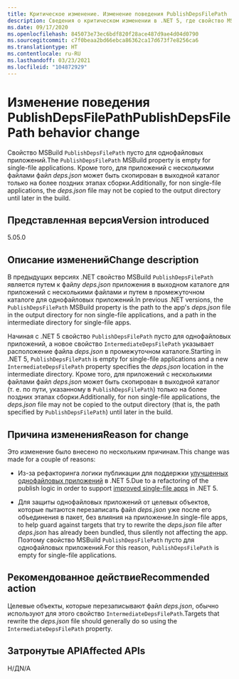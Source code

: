```yaml
---
title: Критическое изменение. Изменение поведения PublishDepsFilePath
description: Сведения о критическом изменении в .NET 5, где свойство MSBuild PublishDepsFilePath пусто для однофайловых приложений.
ms.date: 09/17/2020
ms.openlocfilehash: 845073e73ec6bdf820f28ace487d9ae4d04d0790
ms.sourcegitcommit: c7f0beaa2bd66ebca86362ca17d673f7e8256ca6
ms.translationtype: HT
ms.contentlocale: ru-RU
ms.lasthandoff: 03/23/2021
ms.locfileid: "104872929"
---
```

# <a name="publishdepsfilepath-behavior-change"></a><span data-ttu-id="5fb99-103">Изменение поведения PublishDepsFilePath</span><span class="sxs-lookup"><span data-stu-id="5fb99-103">PublishDepsFilePath behavior change</span></span>

<span data-ttu-id="5fb99-104">Свойство MSBuild `PublishDepsFilePath` пусто для однофайловых приложений.</span><span class="sxs-lookup"><span data-stu-id="5fb99-104">The `PublishDepsFilePath` MSBuild property is empty for single-file applications.</span></span> <span data-ttu-id="5fb99-105">Кроме того, для приложений с несколькими файлами файл *deps.json* может быть скопирован в выходной каталог только на более поздних этапах сборки.</span><span class="sxs-lookup"><span data-stu-id="5fb99-105">Additionally, for non single-file applications, the *deps.json* file may not be copied to the output directory until later in the build.</span></span>

## <a name="version-introduced"></a><span data-ttu-id="5fb99-106">Представленная версия</span><span class="sxs-lookup"><span data-stu-id="5fb99-106">Version introduced</span></span>

<span data-ttu-id="5fb99-107">5.0</span><span class="sxs-lookup"><span data-stu-id="5fb99-107">5.0</span></span>

## <a name="change-description"></a><span data-ttu-id="5fb99-108">Описание изменений</span><span class="sxs-lookup"><span data-stu-id="5fb99-108">Change description</span></span>

<span data-ttu-id="5fb99-109">В предыдущих версиях .NET свойство MSBuild `PublishDepsFilePath` является путем к файлу *deps.json* приложения в выходном каталоге для приложений с несколькими файлами и путем в промежуточном каталоге для однофайловых приложений.</span><span class="sxs-lookup"><span data-stu-id="5fb99-109">In previous .NET versions, the `PublishDepsFilePath` MSBuild property is the path to the app's *deps.json* file in the output directory for non single-file applications, and a path in the intermediate directory for single-file apps.</span></span>

<span data-ttu-id="5fb99-110">Начиная с .NET 5 свойство `PublishDepsFilePath` пусто для однофайловых приложений, а новое свойство `IntermediateDepsFilePath` указывает расположение файла *deps.json* в промежуточном каталоге.</span><span class="sxs-lookup"><span data-stu-id="5fb99-110">Starting in .NET 5, `PublishDepsFilePath` is empty for single-file applications and a new `IntermediateDepsFilePath` property specifies the *deps.json* location in the intermediate directory.</span></span> <span data-ttu-id="5fb99-111">Кроме того, для приложений с несколькими файлами файл *deps.json* может быть скопирован в выходной каталог (т. е. по пути, указанному в `PublishDepsFilePath`) только на более поздних этапах сборки.</span><span class="sxs-lookup"><span data-stu-id="5fb99-111">Additionally, for non single-file applications, the *deps.json* file may not be copied to the output directory (that is, the path specified by `PublishDepsFilePath`) until later in the build.</span></span>

## <a name="reason-for-change"></a><span data-ttu-id="5fb99-112">Причина изменения</span><span class="sxs-lookup"><span data-stu-id="5fb99-112">Reason for change</span></span>

<span data-ttu-id="5fb99-113">Это изменение было внесено по нескольким причинам.</span><span class="sxs-lookup"><span data-stu-id="5fb99-113">This change was made for a couple of reasons:</span></span>

- <span data-ttu-id="5fb99-114">Из-за рефакторинга логики публикации для поддержки [улучшенных однофайловых приложений](https://github.com/dotnet/designs/blob/main/accepted/2020/single-file/design.md) в .NET 5.</span><span class="sxs-lookup"><span data-stu-id="5fb99-114">Due to a refactoring of the publish logic in order to support [improved single-file apps](https://github.com/dotnet/designs/blob/main/accepted/2020/single-file/design.md) in .NET 5.</span></span>

- <span data-ttu-id="5fb99-115">Для защиты однофайловых приложений от целевых объектов, которые пытаются перезаписать файл *deps.json* уже после его объединения в пакет, без влияния на приложение.</span><span class="sxs-lookup"><span data-stu-id="5fb99-115">In single-file apps, to help guard against targets that try to rewrite the *deps.json* file after *deps.json* has already been bundled, thus silently not affecting the app.</span></span> <span data-ttu-id="5fb99-116">Поэтому свойство MSBuild `PublishDepsFilePath` пусто для однофайловых приложений.</span><span class="sxs-lookup"><span data-stu-id="5fb99-116">For this reason, `PublishDepsFilePath` is empty for single-file applications.</span></span>

## <a name="recommended-action"></a><span data-ttu-id="5fb99-117">Рекомендованное действие</span><span class="sxs-lookup"><span data-stu-id="5fb99-117">Recommended action</span></span>

<span data-ttu-id="5fb99-118">Целевые объекты, которые перезаписывают файл *deps.json*, обычно используют для этого свойство `IntermediateDepsFilePath`.</span><span class="sxs-lookup"><span data-stu-id="5fb99-118">Targets that rewrite the *deps.json* file should generally do so using the `IntermediateDepsFilePath` property.</span></span>

## <a name="affected-apis"></a><span data-ttu-id="5fb99-119">Затронутые API</span><span class="sxs-lookup"><span data-stu-id="5fb99-119">Affected APIs</span></span>

<span data-ttu-id="5fb99-120">Н/Д</span><span class="sxs-lookup"><span data-stu-id="5fb99-120">N/A</span></span>

<!--

### Affected APIs

Not detectable via API analysis.

### Category

MSBuild

-->
